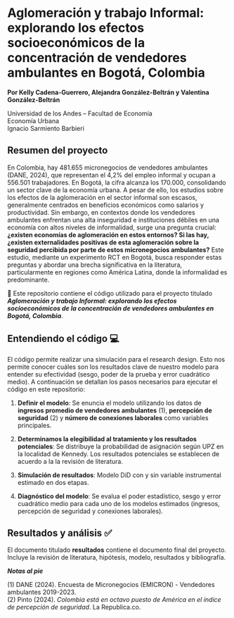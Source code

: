 # Aglomeración y trabajo Informal: explorando los efectos socioeconómicos de la concentración de vendedores ambulantes en Bogotá, Colombia

**Por Kelly Cadena-Guerrero, Alejandra González-Beltrán y Valentina González-Beltrán**

Universidad de los Andes – Facultad de Economía  
Economía Urbana  
Ignacio Sarmiento Barbieri

## Resumen del proyecto
En Colombia, hay 481.655 micronegocios de vendedores ambulantes (DANE, 2024), que representan el 4,2% del empleo informal y ocupan a 556.501 trabajadores. En Bogotá, la cifra alcanza los 170.000, consolidando un sector clave de la economía urbana. A pesar de ello, los estudios sobre los efectos de la aglomeración en el sector informal son escasos, generalmente centrados en beneficios económicos como salarios y productividad. Sin embargo, en contextos donde los vendedores ambulantes enfrentan una alta inseguridad e instituciones débiles en una economía con altos niveles de informalidad, surge una pregunta crucial: **¿existen economías de aglomeración en estos entornos? Si las hay, ¿existen externalidades positivas de esta aglomeración sobre la seguridad percibida por parte de estos micronegocios ambulantes?** Este estudio, mediante un experimento RCT en Bogotá, busca responder estas preguntas y abordar una brecha significativa en la literatura, particularmente en regiones como América Latina, donde la informalidad es predominante.

📄 Este repositorio contiene el código utilizado para el proyecto titulado ***Aglomeración y trabajo Informal: explorando los efectos socioeconómicos de la concentración de vendedores ambulantes en Bogotá, Colombia***. 


## Entendiendo el código 💻
El código permite realizar una simulación para el research design. Esto nos permite conocer cuáles son los resultados clave de nuestro modelo para entender su efectividad (sesgo, poder de la prueba y error cuadrático medio). 
A continuación se detallan los pasos necesarios para ejecutar el código en este repositorio:

1. **Definir el modelo**: 
   Se enuncia el modelo utilizando los datos de **ingresos promedio de vendedores ambulantes** (1), **percepción de seguridad** (2) y **número de conexiones laborales** como variables principales.

2. **Determinamos la elegibilidad al tratamiento y los resultados potenciales**:
   Se distribuye la probabilidad de asignación según UPZ en la localidad de Kennedy. Los resultados potenciales se establecen de acuerdo a la la revisión de literatura.

3. **Simulación de resultados**:
Modelo DiD con y sin variable instrumental estimado en dos etapas.

4. **Diagnóstico del modelo**:
Se evalua el poder estadístico, sesgo y error cuadrático medio para cada uno de los modelos estimados (ingresos, percepción de seguridad y conexiones laborales). 



## Resultados y análisis ✅
El documento titulado **resultados** contiene el documento final del proyecto. Incluye la revisión de literatura, hipótesis, modelo, resultados y bibliografía. 



***Notas al pie***

(1) DANE (2024). Encuesta de Micronegocios (EMICRON) - Vendedores ambulantes 2019-2023.  
(2) Pinto (2024). *Colombia está en octavo puesto de América en el índice de percepción de seguridad*. La Republica.co.
   
